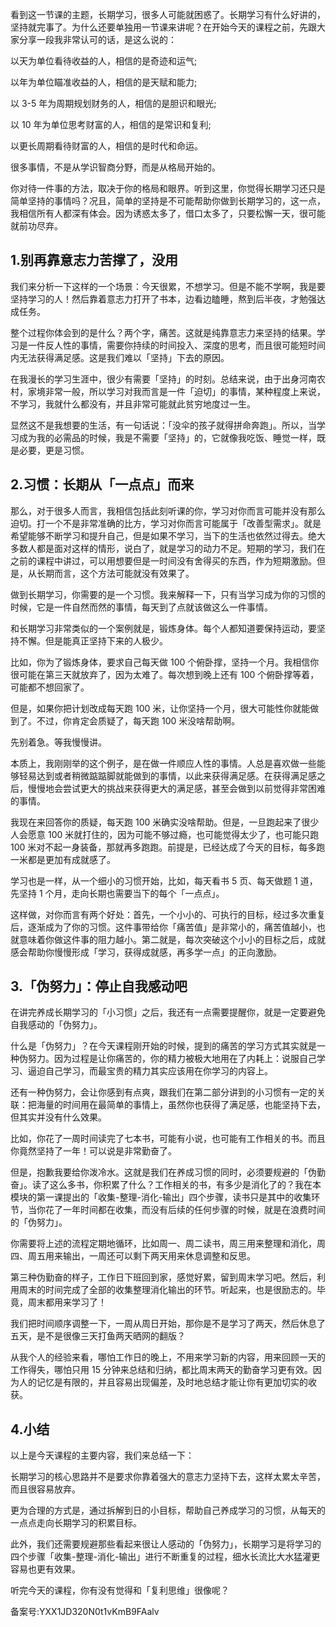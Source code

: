 看到这一节课的主题，长期学习，很多人可能就困惑了。长期学习有什么好讲的，坚持就完事了。为什么还要单独用一节课来讲呢？在开始今天的课程之前，先跟大家分享一段我非常认可的话，是这么说的：

以天为单位看待收益的人，相信的是奇迹和运气;

以年为单位瞄准收益的人，相信的是天赋和能力;

以 3-5 年为周期规划财务的人，相信的是胆识和眼光;

以 10 年为单位思考财富的人，相信的是常识和复利;

以更长周期看待财富的人，相信的是时代和命运。

很多事情，不是从学识智商分野，而是从格局开始的。

你对待一件事的方法，取决于你的格局和眼界。听到这里，你觉得长期学习还只是简单坚持的事情吗？况且，简单的坚持是不可能帮助你做到长期学习的，这一点，我相信所有人都深有体会。因为诱惑太多了，借口太多了，只要松懈一天，很可能就前功尽弃。

## 1.别再靠意志力苦撑了，没用

我们来分析一下这样的一个场景：今天很累，不想学习。但是不能不学啊，我是要坚持学习的人！然后靠着意志力打开了书本，边看边瞌睡，熬到后半夜，才勉强达成任务。

整个过程你体会到的是什么？两个字，痛苦。这就是纯靠意志力来坚持的结果。学习是一件反人性的事情，需要你持续的时间投入、深度的思考，而且很可能短时间内无法获得满足感。这是我们难以「坚持」下去的原因。

在我漫长的学习生涯中，很少有需要「坚持」的时刻。总结来说，由于出身河南农村，家境非常一般，所以学习对我而言是一件「迫切」的事情，某种程度上来说，不学习，我就什么都没有，并且非常可能就此贫穷地度过一生。

显然这不是我想要的生活，有一句话说：「没伞的孩子就得拼命奔跑」。所以，当学习成为我的必需品的时候，我是不需要「坚持」的，它就像我吃饭、睡觉一样，既是必要，更是习惯。

## 2.习惯：长期从「一点点」而来

那么，对于很多人而言，我相信包括此刻听课的你，学习对你而言可能并没有那么迫切。打一个不是非常准确的比方，学习对你而言可能属于「改善型需求」。就是希望能够不断学习和提升自己，但是如果不学习，当下的生活也依然过得去。绝大多数人都是面对这样的情形，说白了，就是学习的动力不足。短期的学习，我们在之前的课程中讲过，可以用想要但是一时间没有舍得买的东西，作为短期激励。但是，从长期而言，这个方法可能就没有效果了。

做到长期学习，你需要的是一个习惯。我来解释一下，只有当学习成为你的习惯的时候，它是一件自然而然的事情，每天到了点就该做这么一件事情。

和长期学习非常类似的一个案例就是，锻炼身体。每个人都知道要保持运动，要坚持不懈。但是能真正坚持下来的人极少。

比如，你为了锻炼身体，要求自己每天做 100 个俯卧撑，坚持一个月。我相信你很可能在第三天就放弃了，因为太难了。每次想到晚上还有 100 个俯卧撑等着，可能都不想回家了。

但是，如果你把计划改成每天跑 100 米，让你坚持一个月，很大可能性你就能做到了。不过，你肯定会质疑了，每天跑 100 米没啥帮助啊。

先别着急。等我慢慢讲。

本质上，我刚刚举的这个例子，是在做一件顺应人性的事情。人总是喜欢做一些能够轻易达到或者稍微踮踮脚就能做到的事情，以此来获得满足感。在获得满足感之后，慢慢地会尝试更大的挑战来获得更大的满足感，甚至会做到以前觉得非常困难的事情。

我现在来回答你的质疑，每天跑 100 米确实没啥帮助。但是，一旦跑起来了很少人会愿意 100 米就打住的，因为可能不够过瘾，也可能觉得太少了，也可能只跑 100 米对不起一身装备，那就再多跑跑。前提是，已经达成了今天的目标，每多跑一米都是更加有成就感了。

学习也是一样，从一个细小的习惯开始，比如，每天看书 5 页、每天做题 1 道，先坚持 1 个月，走向长期也需要当下的每个「一点点」。

这样做，对你而言有两个好处：首先，一个小小的、可执行的目标，经过多次重复后，逐渐成为了你的习惯。这件事带给你「痛苦值」是非常小的，痛苦值越小，也就意味着你做这件事的阻力越小。第二就是，每次突破这个小小的目标之后，成就感会帮助你慢慢形成「学习，获得成就感，再多学一点」的正向激励。

## 3.「伪努力」：停止自我感动吧

在讲完养成长期学习的「小习惯」之后，我还有一点需要提醒你，就是一定要避免自我感动的「伪努力」。

什么是「伪努力」？在今天课程刚开始的时候，提到的痛苦的学习方式其实就是一种伪努力。因为过程是让你痛苦的，你的精力被极大地用在了内耗上：说服自己学习、逼迫自己学习，而最宝贵的精力其实应该用在你学习的内容上。

还有一种伪努力，会让你感到有点爽，跟我们在第二部分讲到的小习惯有一定的关联：把海量的时间用在最简单的事情上，虽然你也获得了满足感，也能坚持下去，但其实并没有什么效果。

比如，你花了一周时间读完了七本书，可能有小说，也可能有工作相关的书。而且你竟然坚持了一年！可以说是非常勤奋了。

但是，抱歉我要给你泼冷水。这就是我们在养成习惯的同时，必须要规避的「伪勤奋」。读了这么多书，你积累了什么？工作相关的书，有多少是消化了的？我在本模块的第一课提出的「收集-整理-消化-输出」四个步骤，读书只是其中的收集环节，当你花了一年时间都在收集，而没有后续的任何步骤的时候，就是在浪费时间的「伪努力」。

你需要将上述的流程定期地循环，比如周一、周二读书，周三用来整理和消化，周四、周五用来输出，一周还可以剩下两天用来休息调整和反思。

第三种伪勤奋的样子，工作日下班回到家，感觉好累，留到周末学习吧。然后，利用周末的时间完成了全部的收集整理消化输出的环节。听起来，也是很励志的。毕竟，周末都用来学习了！

我们把时间顺序调整一下，一周从周日开始，那你是不是学习了两天，然后休息了五天，是不是很像三天打鱼两天晒网的翻版？

从我个人的经验来看，哪怕工作日的晚上，不用来学习新的内容，用来回顾一天的工作得失，哪怕只用 15 分钟来总结和归纳，都比周末两天的勤奋学习更有效。因为人的记忆是有限的，并且容易出现偏差，及时地总结才能让你有更加切实的收获。

## 4.小结

以上是今天课程的主要内容，我们来总结一下：

长期学习的核心思路并不是要求你靠着强大的意志力坚持下去，这样太累太辛苦，而且很容易放弃。

更为合理的方式是，通过拆解到日的小目标，帮助自己养成学习的习惯，从每天的一点点走向长期学习的积累目标。

此外，我们还需要规避那些看起来很让人感动的「伪努力」，长期学习是将学习的四个步骤「收集-整理-消化-输出」进行不断重复的过程，细水长流比大水猛灌更容易也更有效果。

听完今天的课程，你有没有觉得和「复利思维」很像呢？

备案号:YXX1JD320N0t1vKmB9FAalv